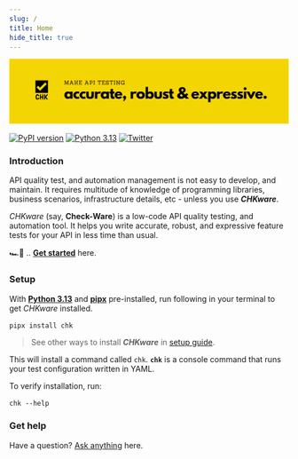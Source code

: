 ```yaml
---
slug: /
title: Home
hide_title: true
---
```


![CHKware | Low-code API quality testing, and automation tool](./assets/github-readme-01.png)

[![PyPI version](https://badge.fury.io/py/chk.svg)](https://badge.fury.io/py/chk)
[![Python 3.13](https://img.shields.io/badge/python-3.13-blue.svg)](https://www.python.org/downloads/)
[![Twitter](https://img.shields.io/twitter/url/https/twitter.com/chkware.svg?style=social&label=Follow%20%40chkware)](https://twitter.com/chkware)

### Introduction

API quality test, and automation management is not easy to develop, and maintain. It requires multitude of knowledge of programming libraries, business scenarios, infrastructure details, etc - unless you use ***CHKware***.

*CHKware* (say, **Check-Ware**) is a low-code API quality testing, and automation tool. It helps you write accurate, robust, and expressive feature tests for your API in less time than usual.

🏎️💨 .. [**Get started**](/docs/quick-start) here.

### Setup

With [**Python 3.13**](https://www.python.org/downloads/) and [**pipx**](https://pypa.github.io/pipx/installation/#install-pipx) pre-installed, run following in your terminal to get *CHKware* installed.

```bash
pipx install chk
```

> See other ways to install ***CHKware*** in [setup guide](/docs/setup).

This will install a command called `chk`. **`chk`** is a console command that runs your test configuration written in YAML.

To verify installation, run:

```shell
chk --help
```

### Get help

Have a question? [Ask anything](https://github.com/orgs/chkware/discussions/categories/q-a) here.
<!-- 
### Contribute

Read [contribution guide](https://github.com/chkware/cli/blob/971e7400848f26f9f8d2be5fa9eef5fa80a6ded0/docs/CONTRIBUTING.md) and [code of conduct](https://github.com/chkware/cli/blob/971e7400848f26f9f8d2be5fa9eef5fa80a6ded0/docs/CODE_OF_CONDUCT.md) to start contributions.
-->
